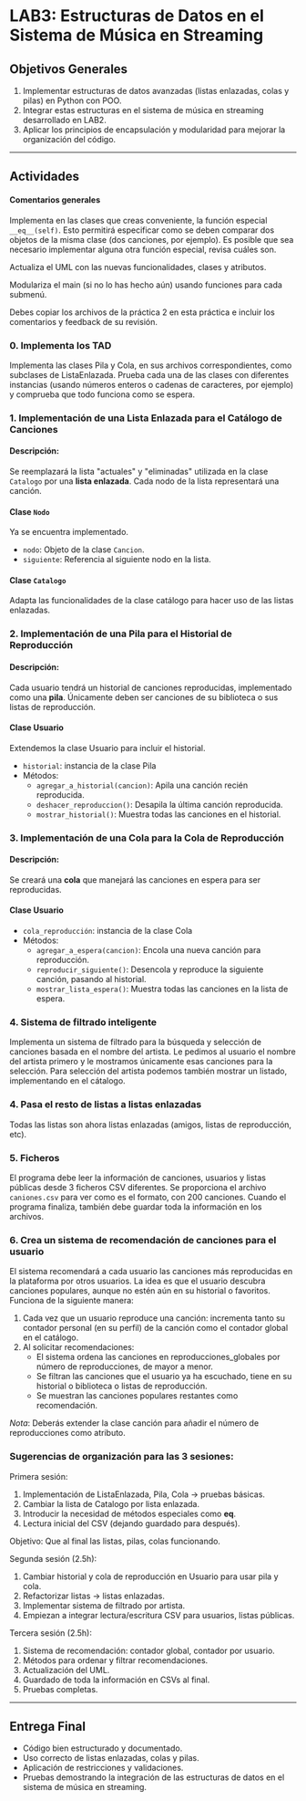 # LAB3: Estructuras de Datos en el Sistema de Música en Streaming

## **Objetivos Generales**
1. Implementar estructuras de datos avanzadas (listas enlazadas, colas y pilas) en Python con POO.
2. Integrar estas estructuras en el sistema de música en streaming desarrollado en LAB2.
3. Aplicar los principios de encapsulación y modularidad para mejorar la organización del código.

---

## **Actividades**

#### Comentarios generales
Implementa en las clases que creas conveniente, la función especial `__eq__(self)`.
Esto permitirá especificar como se deben comparar dos objetos de la misma clase (dos canciones, por ejemplo).
Es posible que sea necesario implementar alguna otra función especial, revisa cuáles son.

Actualiza el UML con las nuevas funcionalidades, clases y atributos.

Modulariza el main (si no lo has hecho aún) usando funciones para cada submenú.

Debes copiar los archivos de la práctica 2 en esta práctica e incluir los comentarios y feedback de su revisión.


### **0. Implementa los TAD**

Implementa las clases Pila y Cola, en sus archivos correspondientes, como subclases de ListaEnlazada.
Prueba cada una de las clases con diferentes instancias (usando números enteros o cadenas de caracteres, por ejemplo) y comprueba que todo funciona como se espera. 


### **1. Implementación de una Lista Enlazada para el Catálogo de Canciones**
#### **Descripción:**
Se reemplazará la lista "actuales" y "eliminadas" utilizada en la clase `Catalogo` por una **lista enlazada**. 
Cada nodo de la lista representará una canción.

#### **Clase `Nodo`**
Ya se encuentra implementado.
- `nodo`: Objeto de la clase `Cancion`.
- `siguiente`: Referencia al siguiente nodo en la lista.

#### **Clase `Catalogo`**
Adapta las funcionalidades de la clase catálogo para hacer uso de las listas enlazadas.

### **2. Implementación de una Pila para el Historial de Reproducción**
#### **Descripción:**
Cada usuario tendrá un historial de canciones reproducidas, implementado como una **pila**.
Únicamente deben ser canciones de su biblioteca o sus listas de reproducción.

#### **Clase Usuario**
Extendemos la clase Usuario para incluir el historial.
- `historial`: instancia de la clase Pila
- Métodos:
  - `agregar_a_historial(cancion)`: Apila una canción recién reproducida.
  - `deshacer_reproduccion()`: Desapila la última canción reproducida.
  - `mostrar_historial()`: Muestra todas las canciones en el historial.

### **3. Implementación de una Cola para la Cola de Reproducción**
#### **Descripción:**
Se creará una **cola** que manejará las canciones en espera para ser reproducidas.

#### **Clase Usuario**
- `cola_reproducción`: instancia de la clase Cola
- Métodos:
  - `agregar_a_espera(cancion)`: Encola una nueva canción para reproducción.
  - `reproducir_siguiente()`: Desencola y reproduce la siguiente canción, pasando al historial.
  - `mostrar_lista_espera()`: Muestra todas las canciones en la lista de espera.

### **4. Sistema de filtrado inteligente**
Implementa un sistema de filtrado para la búsqueda y selección de canciones basada en el nombre del artista.
Le pedimos al usuario el nombre del artista primero y le mostramos únicamente esas canciones para la selección.
Para selección del artista podemos también mostrar un listado, implementando en el cátalogo.

### **4. Pasa el resto de listas a listas enlazadas**
Todas las listas son ahora listas enlazadas (amigos, listas de reproducción, etc).

### **5. Ficheros**
El programa debe leer la información de canciones, usuarios y listas públicas desde 3 ficheros CSV diferentes.
Se proporciona el archivo `caniones.csv` para ver como es el formato, con 200 canciones.
Cuando el programa finaliza, también debe guardar toda la información en los archivos.

### **6. Crea un sistema de recomendación de canciones para el usuario**
El sistema recomendará a cada usuario las canciones más reproducidas en la plataforma por otros usuarios. La idea es que el usuario descubra canciones populares, aunque no estén aún en su historial o favoritos.
Funciona de la siguiente manera:
1. Cada vez que un usuario reproduce una canción: incrementa tanto su contador personal (en su perfil) de la canción como el contador global en el catálogo.
2. Al solicitar recomendaciones:
   - El sistema ordena las canciones en reproducciones_globales por número de reproducciones, de mayor a menor.
   - Se filtran las canciones que el usuario ya ha escuchado, tiene en su historial o biblioteca o listas de reproducción.
   - Se muestran las canciones populares restantes como recomendación.

*Nota*: Deberás extender la clase canción para añadir el número de reproducciones como atributo.



### Sugerencias de organización para las 3 sesiones:

Primera sesión:
1. Implementación de ListaEnlazada, Pila, Cola → pruebas básicas.
2.	Cambiar la lista de Catalogo por lista enlazada. 
3.	Introducir la necesidad de métodos especiales como __eq__.
4.	Lectura inicial del CSV (dejando guardado para después).

Objetivo: Que al final las listas, pilas, colas funcionando.

Segunda sesión (2.5h):
1.	Cambiar historial y cola de reproducción en Usuario para usar pila y cola.
2.	Refactorizar listas → listas enlazadas.
3.	Implementar sistema de filtrado por artista.
4.	Empiezan a integrar lectura/escritura CSV para usuarios, listas públicas.


Tercera sesión (2.5h):
1.	Sistema de recomendación: contador global, contador por usuario.
2.	Métodos para ordenar y filtrar recomendaciones.
3.	Actualización del UML.
4.	Guardado de toda la información en CSVs al final.
5.	Pruebas completas.


---

## **Entrega Final**
- Código bien estructurado y documentado.
- Uso correcto de listas enlazadas, colas y pilas.
- Aplicación de restricciones y validaciones.
- Pruebas demostrando la integración de las estructuras de datos en el sistema de música en streaming.

